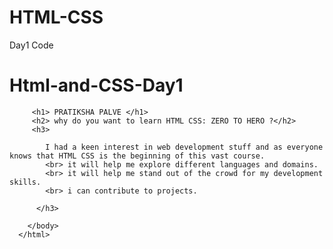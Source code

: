 # HTML-CSS
Day1 Code 
# Html-and-CSS-Day1

<html> 
    <head> 
        <title>
            day one assignment 
        </title> 
    </head>
    <body>
        
         <h1> PRATIKSHA PALVE </h1> 
         <h2> why do you want to learn HTML CSS: ZERO TO HERO ?</h2> 
         <h3> 
         
            I had a keen interest in web development stuff and as everyone knows that HTML CSS is the beginning of this vast course. 
            <br> it will help me explore different languages and domains. 
            <br> it will help me stand out of the crowd for my development skills.
            <br> i can contribute to projects.
            
          </h3>
          
        </body>
      </html>
